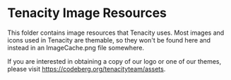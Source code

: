 # Tenacity Image Resources
This folder contains image resources that Tenacity uses. Most images and icons
used in Tenacity are themable, so they won't be found here and instead in an
ImageCache.png file somewhere.

If you are interested in obtaining a copy of our logo or one of our themes,
please visit https://codeberg.org/tenacityteam/assets.

